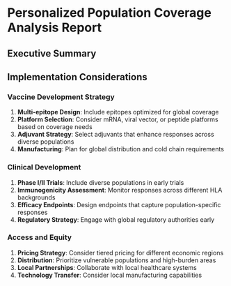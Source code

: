 # Personalized Population Coverage Analysis Report

## Executive Summary

## Implementation Considerations

### Vaccine Development Strategy
1. **Multi-epitope Design**: Include epitopes optimized for global coverage
2. **Platform Selection**: Consider mRNA, viral vector, or peptide platforms based on coverage needs
3. **Adjuvant Strategy**: Select adjuvants that enhance responses across diverse populations
4. **Manufacturing**: Plan for global distribution and cold chain requirements

### Clinical Development
1. **Phase I/II Trials**: Include diverse populations in early trials
2. **Immunogenicity Assessment**: Monitor responses across different HLA backgrounds
3. **Efficacy Endpoints**: Design endpoints that capture population-specific responses
4. **Regulatory Strategy**: Engage with global regulatory authorities early

### Access and Equity
1. **Pricing Strategy**: Consider tiered pricing for different economic regions
2. **Distribution**: Prioritize vulnerable populations and high-burden areas
3. **Local Partnerships**: Collaborate with local healthcare systems
4. **Technology Transfer**: Consider local manufacturing capabilities
